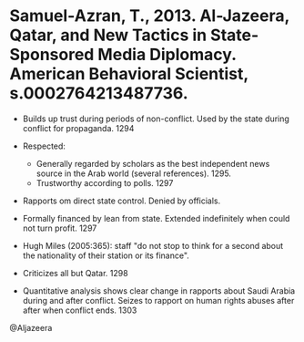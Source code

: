 # Samuel-Azran, T., 2013. Al-Jazeera, Qatar, and New Tactics in State-Sponsored Media Diplomacy. American Behavioral Scientist, s.0002764213487736.

- Builds up trust during periods of non-conflict. Used by the state during conflict for propaganda. 1294

- Respected:
    - Generally regarded by scholars as the best independent news source in the Arab world (several references). 1295. 
    - Trustworthy according to polls. 1297

- Rapports om direct state control. Denied by officials.

- Formally financed by lean from state. Extended indefinitely when could not turn profit. 1297

- Hugh Miles (2005:365): staff "do not stop to think for a second about the nationality of their station or its finance". 

- Criticizes all but Qatar. 1298

- Quantitative analysis shows clear change in rapports about Saudi Arabia during and after conflict. Seizes to rapport on human rights abuses after after when conflict ends. 1303


@Aljazeera
